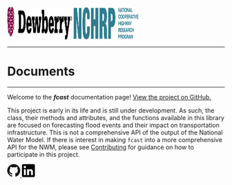 <img src="img/DewberryLogo_RGB.png" alt="Dewberry Logo" style="width:150px;height:75px;">


<img src="img/1280px-National_Cooperative_Highway_Research_Program_logo.svg.png" alt="NCHRP Logo" style="width:150px;height:75px;">

---

# Documents 

---

Welcome to the __*fcast*__ documentation page! [View the project on GitHub.](https://github.com/Dewberry/fcast)

This project is early in its life and is still under development. As such, the class, their methods and attributes, and the functions available in this library are focused on forecasting flood events and their impact on transportation infrastructure. This is not a comprehensive API of the output of the National Water Model. If there is interest in making `fcast` into a more comprehensive API for the NWM, please see [Contributing](contributing.md) for guidance on how to participate in this project.



 
<a href="https://github.com/Dewberry/fcast">
  <img src="img/GitHub-Mark-32px.png" alt="GitHub" style="width:30px;height:30px;border:0;">
</a>

<a href="https://www.linkedin.com/company/dewberry">
  <img src="img/linkedin-black.png" alt="LinkedIn" style="width:30px;height:30px;border:0;">
</a>